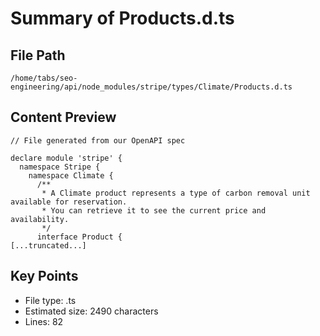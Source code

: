 # Summary of Products.d.ts
  
## File Path
`/home/tabs/seo-engineering/api/node_modules/stripe/types/Climate/Products.d.ts`

## Content Preview
```
// File generated from our OpenAPI spec

declare module 'stripe' {
  namespace Stripe {
    namespace Climate {
      /**
       * A Climate product represents a type of carbon removal unit available for reservation.
       * You can retrieve it to see the current price and availability.
       */
      interface Product {
[...truncated...]
```

## Key Points
- File type: .ts
- Estimated size: 2490 characters
- Lines: 82
